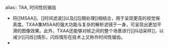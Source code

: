 alias:: TAA, 时间性抗锯齿

- 将[[MSAA]]、[[时间滤波]]以及[[后期处理]]相结合，用于呈现更高的视觉保真度。TXAA集MSAA的强大功能与复杂的解析滤镜于一身，可呈现出更加平滑的图像效果。此外，TXAA还能够对帧之间的整个场景进行[[抖动采样]]，以减少[[闪烁]]情形，闪烁情形在技术上又称作时间性锯齿。
-